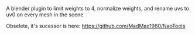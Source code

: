 A blender plugin to limit weights to 4, normalize weights, and rename uvs to uv0 on every mesh in the scene

Obselete, it's sucessor is here: https://github.com/MadMax1960/NaoTools
